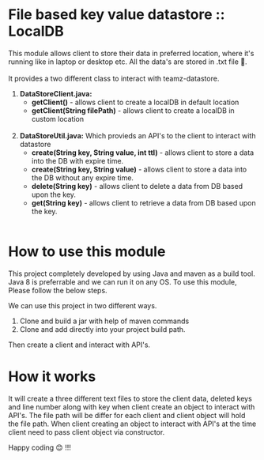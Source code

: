 # File based key value datastore :: LocalDB

   This module allows client to store their data in preferred location, where it's running like in laptop or desktop etc. All the data's are stored in .txt file :page_facing_up:. <br/><br/>
   It provides a two different class to interact with teamz-datastore.
   <br/>
   1. **DataStoreClient.java:**
      - **getClient()** - allows client to create a localDB in default location<br/>
      - **getClient(String filePath)** - allows client to create a localDB in custom location<br/>
      <br/>
   2. **DataStoreUtil.java:** Which provieds an API's to the client to interact with datastore
      - **create(String key, String value, int ttl)** - allows client to store a data into the DB with expire time. <br/>
      - **create(String key, String value)** - allows client to store a data into the DB without any expire time.<br/>
      - **delete(String key)** - allows client to delete a data from DB based upon the key.<br/>
      - **get(String key)** - allows client to retrieve a data from DB based upon the key.<br/>
      <br/>
# How to use this module
This project completely developed by using Java and maven as a build tool. Java 8 is preferrable and we can run it on any OS. To use this module, Please follow the below steps. <br/>

We can use this project in two different ways.

   1. Clone and build a jar with help of maven commands
   2. Clone and add directly into your project build path.

Then create a client and interact with API's.  

# How it works
   It will create a three different text files to store the client data, deleted keys and line number along with key when client create an object to interact with API's. The file path will be differ for each client and client object will hold the file path. When client creating an object to interact with API's at the time client need to pass client object via constructor.




Happy coding :blush: !!!
     
   
   




